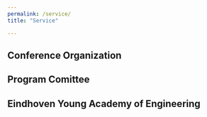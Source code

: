 ```yaml
---
permalink: /service/
title: "Service"

---
```


<h2>Conference Organization</h2>

<h2>Program Comittee</h2>

<h2>Eindhoven Young Academy of Engineering</h2>